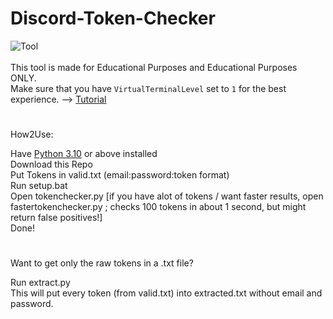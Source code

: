 # Discord-Token-Checker

![Tool](https://schuh.wtf/resources/images/tokenchecker.png)
<br>
<br>
This tool is made for Educational Purposes and Educational Purposes ONLY.<br>
Make sure that you have `VirtualTerminalLevel` set to `1` for the best experience. --> [Tutorial](https://www.youtube.com/watch?v=HeJOyEw3RtM)
#
How2Use:

Have [Python 3.10](https://www.python.org/downloads/) or above installed<br>
Download this Repo<br>
Put Tokens in valid.txt (email:password:token format)<br>
Run setup.bat<br>
Open tokenchecker.py [if you have alot of tokens / want faster results, open fastertokenchecker.py ; checks 100 tokens in about 1 second, but might return false positives!]<br>
Done!<br>
#
Want to get only the raw tokens in a .txt file?

Run extract.py<br>
This will put every token (from valid.txt) into extracted.txt without email and password.
